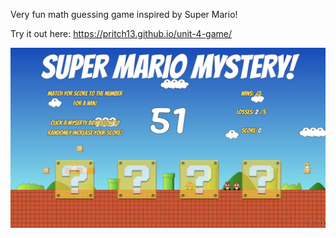 Very fun math guessing game inspired by Super Mario!

Try it out here: https://pritch13.github.io/unit-4-game/

![Screenshot](rmPic.png)
